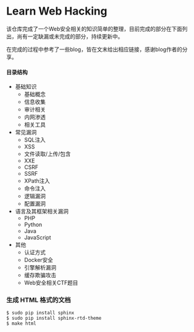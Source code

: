 # Learn Web Hacking

该仓库完成了一个Web安全相关的知识简单的整理，目前完成的部分在下面列出，尚有一定缺漏或未完成的部分，持续更新中。

在完成的过程中参考了一些blog，皆在文末给出相应链接，感谢blog作者的分享。


#### 目录结构

- 基础知识
    - 基础概念
    - 信息收集
    - 审计相关
    - 内网渗透
    - 相关工具
- 常见漏洞
    - SQL注入
    - XSS
    - 文件读取/上传/包含
    - XXE
    - CSRF
    - SSRF
    - XPath注入
    - 命令注入
    - 逻辑漏洞
    - 配置漏洞
- 语言及其框架相关漏洞
    - PHP
    - Python
    - Java
    - JavaScript
- 其他
    - 认证方式
	- Docker安全
	- 引擎解析漏洞
    - 缓存欺骗攻击
    - Web安全相关CTF题目

### 生成 HTML 格式的文档

```shell
$ sudo pip install sphinx
$ sudo pip install sphinx-rtd-theme
$ make html
```